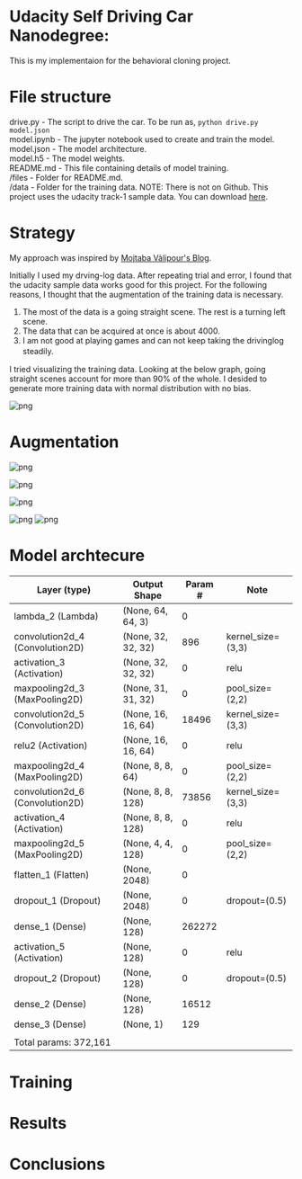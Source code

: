 # Udacity Self Driving Car Nanodegree:
This is my implementaion for the behavioral cloning project.

# File structure

drive.py - The script to drive the car. To be run as, ```python drive.py model.json```    
model.ipynb - The jupyter notebook used to create and train the model.     
model.json - The model architecture.    
model.h5 - The model weights.    
README.md - This file containing details of model training.    
/files - Folder for README.md.    
/data -  Folder for the training data. NOTE: There is not on Github. This project uses the udacity track-1 sample data. You can download [here]( https://d17h27t6h515a5.cloudfront.net/topher/2016/December/584f6edd_data/data.zip).   

# Strategy

My approach was inspired by [Mojtaba Vàlipour's Blog](https://medium.com/@ValipourMojtaba/my-approach-for-project-3-2545578a9319#.40pxekkl8).

Initially I used my drving-log data. After repeating trial and error, I found that the udacity sample data works good for this project. For the following reasons, I thought that the augmentation of the training data is necessary.

1. The most of the data is a going straight scene. The rest is a turning left scene. 
2. The data that can be acquired at once is about 4000.
3. I am not good at playing games and can not keep taking the drivinglog steadily.　

I tried visualizing the training data. Looking at the below graph, going straight scenes account for more than 90% of the whole. I desided to generate more training data with normal distribution with no bias. 

![png](files/raw_steering.png)

# Augmentation

![png](files/left.png)

![png](files/center.png)

![png](files/right.png)

![png](files/augment_image.png)
![png](files/gene_steering.png)

# Model archtecure

|Layer (type)                     |Output Shape          |Param #     |Note                          |   
|---------------------------------|----------------------|------------|------------------------------|
|lambda_2 (Lambda)                |(None, 64, 64, 3)     |0           |                              |             
|convolution2d_4 (Convolution2D)  |(None, 32, 32, 32)    |896         |kernel_size=(3,3)             |   
|activation_3 (Activation)        |(None, 32, 32, 32)    |0           |relu                          |   
|maxpooling2d_3 (MaxPooling2D)    |(None, 31, 31, 32)    |0           |pool_size=(2,2)               |   
|convolution2d_5 (Convolution2D)  |(None, 16, 16, 64)    |18496       |kernel_size=(3,3)             |   
|relu2 (Activation)               |(None, 16, 16, 64)    |0           |relu                          |   
|maxpooling2d_4 (MaxPooling2D)    |(None, 8, 8, 64)      |0           |pool_size=(2,2)               |   
|convolution2d_6 (Convolution2D)  |(None, 8, 8, 128)     |73856       |kernel_size=(3,3)             |   
|activation_4 (Activation)        |(None, 8, 8, 128)     |0           |relu                          |   
|maxpooling2d_5 (MaxPooling2D)    |(None, 4, 4, 128)     |0           |pool_size=(2,2)               |      
|flatten_1 (Flatten)              |(None, 2048)          |0           |                              |   
|dropout_1 (Dropout)              |(None, 2048)          |0           |dropout=(0.5)                 |   
|dense_1 (Dense)                  |(None, 128)           |262272      |                              |   
|activation_5 (Activation)        |(None, 128)           |0           |relu                          |   
|dropout_2 (Dropout)              |(None, 128)           |0           |dropout=(0.5)                 |   
|dense_2 (Dense)                  |(None, 128)           |16512       |                              |   
|dense_3 (Dense)                  |(None, 1)             |129         |                              |   
||||
|Total params: 372,161

# Training 
# Results
# Conclusions
